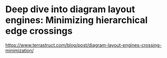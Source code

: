 # Deep dive into diagram layout engines: Minimizing hierarchical edge crossings 
 <https://www.terrastruct.com/blog/post/diagram-layout-engines-crossing-minimization/>